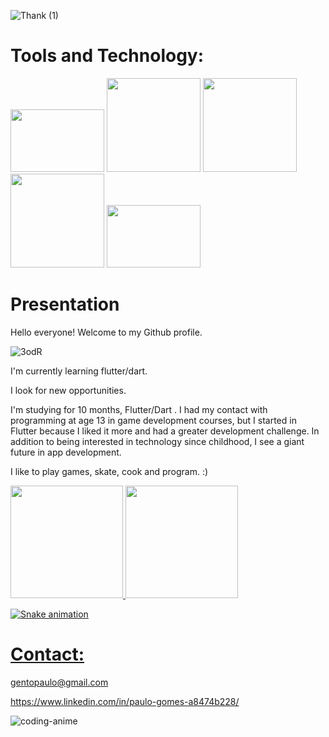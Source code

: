 ![Thank (1)](https://user-images.githubusercontent.com/110061019/183262417-ac8e7cf3-b401-4814-859f-80b6a345b1dc.gif)


# Tools and Technology:

<img src="https://cdn.jsdelivr.net/gh/devicons/devicon/icons/flutter/flutter-original.svg" width="150" height="100"/> <img src="https://cdn.jsdelivr.net/gh/devicons/devicon/icons/dart/dart-original-wordmark.svg" width="150" height="150"/> 
            <img src="https://cdn.jsdelivr.net/gh/devicons/devicon/icons/github/github-original-wordmark.svg" width="150" height="150"/> 
            <img src="https://cdn.jsdelivr.net/gh/devicons/devicon/icons/androidstudio/androidstudio-original-wordmark.svg" width="150" height="150"/> 
            <img src="https://cdn.jsdelivr.net/gh/devicons/devicon/icons/vscode/vscode-original.svg" width="150" height="100"/> 
          
           
          
          
          
            
          

          
          
# Presentation

Hello everyone! Welcome to my Github profile.


![3odR](https://user-images.githubusercontent.com/110061019/183263681-b7caab1f-6e85-4c91-886d-aa2421fa80a4.gif)



I'm currently learning flutter/dart.

I look for new opportunities.

I'm studying for 10 months, Flutter/Dart . I had my contact with programming at age 13 in game development courses, but I started in Flutter because I liked it more and had a greater development challenge. In addition to being interested in technology since childhood, I see a giant future in app development.


I like to play games, skate, cook and program. :)

<div>
<a href="https://github.com/bath0ry">
<img height="180em" src="https://github-readme-stats.vercel.app/api/top-langs/?username=bath0ry&layout=compact&langs_count=7&theme=dracula"/>
<img height="180em" src="https://github-readme-stats.vercel.app/api?username=bath0ry&show_icons=true&theme=dracula&include_all_commits=true&count_private=true"/>
</div> 





![Snake animation](https://github.com/bath0ry/bath0ry/blob/output/github-contribution-grid-snake.svg)


# Contact:

gentopaulo@gmail.com
 
https://www.linkedin.com/in/paulo-gomes-a8474b228/




![coding-anime](https://user-images.githubusercontent.com/110061019/183263662-e57be87b-bbf2-4a18-9a6c-9f55b8f3fe84.gif)


